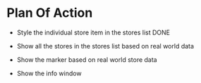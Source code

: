 # Plan Of Action

- Style the individual store item in the stores list   DONE

- Show all the stores in the stores list based on real world data

- Show the marker based on real world store data

- Show the info window
